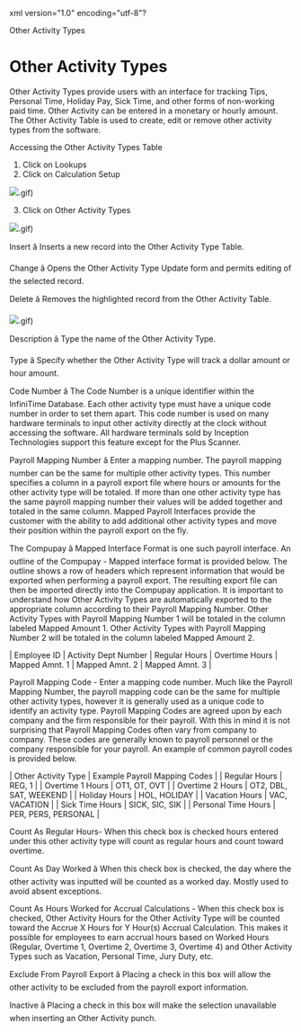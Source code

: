xml version="1.0" encoding="utf-8"?





Other Activity Types




# Other Activity Types

Other Activity Types provide users with an interface for tracking Tips, Personal Time, Holiday Pay, Sick Time, and other forms of non-working paid time. Other Activity can be entered in a monetary or hourly amount. The Other Activity Table is used to create, edit or remove other activity types from the software.

Accessing the Other Activity Types Table

1. Click on Lookups
2. Click on Calculation Setup

![](/img/image-404.png).gif)

3. Click on Other Activity Types

![](/img/image-404.png).gif)

Insert â Inserts a new record into the Other Activity Type Table.

Change â Opens the Other Activity Type Update form and permits editing of the selected record.

Delete â Removes the highlighted record from the Other Activity Table.

![](/img/image-404.png).gif)

Description â Type the name of the Other Activity Type.

Type â Specify whether the Other Activity Type will track a dollar amount or hour amount.

Code Number â The Code Number is a unique identifier within the InfiniTime Database. Each other activity type must have a unique code number in order to set them apart. This code number is used on many hardware terminals to input other activity directly at the clock without accessing the software. All hardware terminals sold by Inception Technologies support this feature except for the Plus Scanner.

Payroll Mapping Number â Enter a mapping number. The payroll mapping number can be the same for multiple other activity types. This number specifies a column in a payroll export file where hours or amounts for the other activity type will be totaled. If more than one other activity type has the same payroll mapping number their values will be added together and totaled in the same column. Mapped Payroll Interfaces provide the customer with the ability to add additional other activity types and move their position within the payroll export on the fly.

The Compupay â Mapped Interface Format is one such payroll interface. An outline of the Compupay - Mapped interface format is provided below. The outline shows a row of headers which represent information that would be exported when performing a payroll export. The resulting export file can then be imported directly into the Compupay application. It is important to understand how Other Activity Types are automatically exported to the appropriate column according to their Payroll Mapping Number. Other Activity Types with Payroll Mapping Number 1 will be totaled in the column labeled Mapped Amount 1. Other Activity Types with Payroll Mapping Number 2 will be totaled in the column labeled Mapped Amount 2.

| Employee ID | Activity Dept Number | Regular Hours | Overtime Hours | Mapped Amnt. 1 | Mapped Amnt. 2 | Mapped Amnt. 3 |

Payroll Mapping Code - Enter a mapping code number. Much like the Payroll Mapping Number, the payroll mapping code can be the same for multiple other activity types, however it is generally used as a unique code to identify an activity type. Payroll Mapping Codes are agreed upon by each company and the firm responsible for their payroll. With this in mind it is not surprising that Payroll Mapping Codes often vary from company to company. These codes are generally known to payroll personnel or the company responsible for your payroll. An example of common payroll codes is provided below.

| Other Activity Type | Example Payroll Mapping Codes |
| Regular Hours | REG, 1 |
| Overtime 1 Hours | OT1, OT, OVT |
| Overtime 2 Hours | OT2, DBL, SAT, WEEKEND |
| Holiday Hours | HOL, HOLIDAY |
| Vacation Hours | VAC, VACATION |
| Sick Time Hours | SICK, SIC, SIK |
| Personal Time Hours | PER, PERS, PERSONAL |

Count As Regular Hours- When this check box is checked hours entered under this other activity type will count as regular hours and count toward overtime.

Count As Day Worked â When this check box is checked, the day where the other activity was inputted will be counted as a worked day. Mostly used to avoid absent exceptions.

Count As Hours Worked for Accrual Calculations - When this check box is checked, Other Activity Hours for the Other Activity Type will be counted toward the Accrue X Hours for Y Hour(s) Accrual Calculation. This makes it possible for employees to earn accrual hours based on Worked Hours (Regular, Overtime 1, Overtime 2, Overtime 3, Overtime 4) and Other Activity Types such as Vacation, Personal Time, Jury Duty, etc.

Exclude From Payroll Export â Placing a check in this box will allow the other activity to be excluded from the payroll export information.

Inactive â Placing a check in this box will make the selection unavailable when inserting an Other Activity punch.
